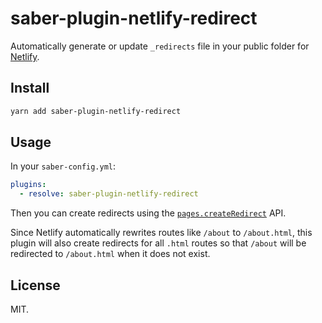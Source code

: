# saber-plugin-netlify-redirect

Automatically generate or update `_redirects` file in your public folder for [Netlify](https://www.netlify.com/docs/redirects/).

## Install

```bash
yarn add saber-plugin-netlify-redirect
```

## Usage

In your `saber-config.yml`:

```yml
plugins:
  - resolve: saber-plugin-netlify-redirect
```

Then you can create redirects using the [`pages.createRedirect`](<https://saber.land/docs/saber-instance#pages.createredirect(config)>) API.

Since Netlify automatically rewrites routes like `/about` to `/about.html`, this plugin will also create redirects for all `.html` routes so that `/about` will be redirected to `/about.html` when it does not exist.

## License

MIT.
